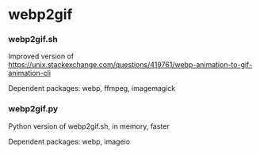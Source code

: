 # webp2gif

### webp2gif.sh

Improved version of https://unix.stackexchange.com/questions/419761/webp-animation-to-gif-animation-cli

Dependent packages: webp, ffmpeg, imagemagick


### webp2gif.py

Python version of webp2gif.sh, in memory, faster

Dependent packages: webp, imageio

